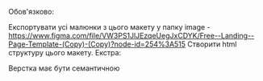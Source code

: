 Обов'язково:

Експортувати усі малюнки з цього макету у папку image - https://www.figma.com/file/VW3PS1JlJEzqeUegJxCDYK/Free--Landing--Page-Template-(Copy)-(Copy)?node-id=254%3A515
Створити html структуру цього макету.
Екстра:

Верстка має бути семантичною